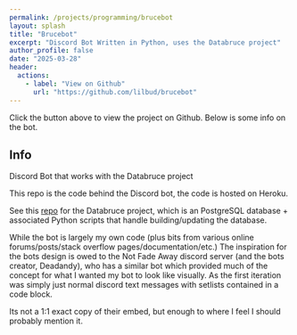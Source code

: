 ```yaml
---
permalink: /projects/programming/brucebot
layout: splash
title: "Brucebot"
excerpt: "Discord Bot Written in Python, uses the Databruce project"
author_profile: false
date: "2025-03-28"
header:
  actions:
    - label: "View on Github"
      url: "https://github.com/lilbud/brucebot"
---
```


Click the button above to view the project on Github. Below is some info on the bot.

## Info
Discord Bot that works with the Databruce project

This repo is the code behind the Discord bot, the code is hosted on Heroku.

See this [repo](https://github.com/lilbud/databruce) for the Databruce project, which is an PostgreSQL database + associated Python scripts that handle building/updating the database.

While the bot is largely my own code (plus bits from various online forums/posts/stack overflow pages/documentation/etc.) The inspiration for the bots design is owed to the Not Fade Away discord server (and the bots creator, Deadandy), who has a similar bot which provided much of the concept for what I wanted my bot to look like visually. As the first iteration was simply just normal discord text messages with setlists contained in a code block.

Its not a 1:1 exact copy of their embed, but enough to where I feel I should probably mention it.
